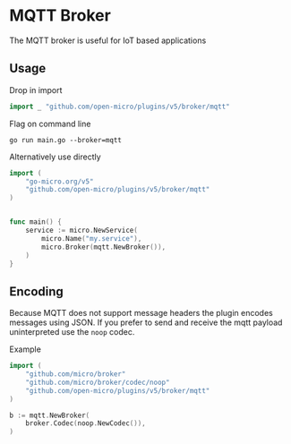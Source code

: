 # MQTT Broker

The MQTT broker is useful for IoT based applications

## Usage

Drop in import

```go
import _ "github.com/open-micro/plugins/v5/broker/mqtt"
```

Flag on command line

```shell
go run main.go --broker=mqtt
```

Alternatively use directly

```go
import (
	"go-micro.org/v5"
	"github.com/open-micro/plugins/v5/broker/mqtt"
)


func main() {
	service := micro.NewService(
		micro.Name("my.service"),
		micro.Broker(mqtt.NewBroker()),
	)
}
```

## Encoding

Because MQTT does not support message headers the plugin encodes messages using JSON. 
If you prefer to send and receive the mqtt payload uninterpreted use the `noop` codec.

Example

```go
import (
    "github.com/micro/broker"
    "github.com/micro/broker/codec/noop"
    "github.com/open-micro/plugins/v5/broker/mqtt"
)

b := mqtt.NewBroker(
    broker.Codec(noop.NewCodec()),
)
```
